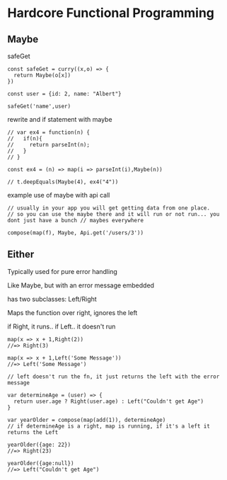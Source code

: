 # Hardcore Functional Programming


## Maybe

safeGet
```
const safeGet = curry((x,o) => {
  return Maybe(o[x])
})

const user = {id: 2, name: "Albert"}

safeGet('name',user)

```

rewrite and if statement with maybe
```
// var ex4 = function(n) {
//   if(n){
//     return parseInt(n);
//   }
// }

const ex4 = (n) => map(i => parseInt(i),Maybe(n))

// t.deepEquals(Maybe(4), ex4("4"))

```

example use of maybe with api call
```
// usually in your app you will get getting data from one place.
// so you can use the maybe there and it will run or not run... you dont just have a bunch // maybes everywhere

compose(map(f), Maybe, Api.get('/users/3'))
```

## Either

Typically used for pure error handling

Like Maybe, but with an error message embedded

has two subclasses: Left/Right

Maps the function over right, ignores the left

if Right, it runs.. if Left.. it doesn't run

```
map(x => x + 1,Right(2))
//=> Right(3)

map(x => x + 1,Left('Some Message'))
//=> Left('Some Message')

// left doesn't run the fn, it just returns the left with the error message
```

```
var determineAge = (user) => {
  return user.age ? Right(user.age) : Left("Couldn't get Age")
}

var yearOlder = compose(map(add(1)), determineAge)
// if determineAge is a right, map is running, if it's a left it returns the Left

yearOlder({age: 22})
//=> Right(23)

yearOlder({age:null})
//=> Left("Couldn't get Age")
```
